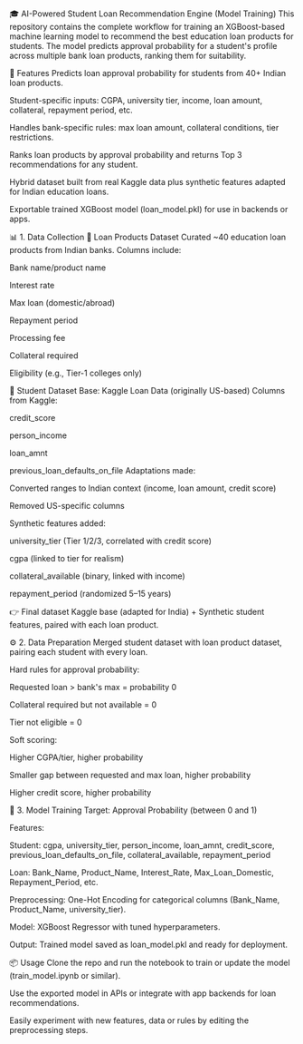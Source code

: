 🎓 AI-Powered Student Loan Recommendation Engine (Model Training)
This repository contains the complete workflow for training an XGBoost-based machine learning model to recommend the best education loan products for students. The model predicts approval probability for a student's profile across multiple bank loan products, ranking them for suitability.

🚀 Features
Predicts loan approval probability for students from 40+ Indian loan products.

Student-specific inputs: CGPA, university tier, income, loan amount, collateral, repayment period, etc.

Handles bank-specific rules: max loan amount, collateral conditions, tier restrictions.

Ranks loan products by approval probability and returns Top 3 recommendations for any student.

Hybrid dataset built from real Kaggle data plus synthetic features adapted for Indian education loans.

Exportable trained XGBoost model (loan_model.pkl) for use in backends or apps.

📊 1. Data Collection
🔹 Loan Products Dataset
Curated ~40 education loan products from Indian banks.
Columns include:

Bank name/product name

Interest rate

Max loan (domestic/abroad)

Repayment period

Processing fee

Collateral required

Eligibility (e.g., Tier-1 colleges only)

🔹 Student Dataset
Base: Kaggle Loan Data (originally US-based)
Columns from Kaggle:

credit_score

person_income

loan_amnt

previous_loan_defaults_on_file
Adaptations made:

Converted ranges to Indian context (income, loan amount, credit score)

Removed US-specific columns

Synthetic features added:

university_tier (Tier 1/2/3, correlated with credit score)

cgpa (linked to tier for realism)

collateral_available (binary, linked with income)

repayment_period (randomized 5–15 years)

👉 Final dataset
Kaggle base (adapted for India) + Synthetic student features, paired with each loan product.

⚙️ 2. Data Preparation
Merged student dataset with loan product dataset, pairing each student with every loan.

Hard rules for approval probability:

Requested loan > bank's max = probability 0

Collateral required but not available = 0

Tier not eligible = 0

Soft scoring:

Higher CGPA/tier, higher probability

Smaller gap between requested and max loan, higher probability

Higher credit score, higher probability

🤖 3. Model Training
Target: Approval Probability (between 0 and 1)

Features:

Student: cgpa, university_tier, person_income, loan_amnt, credit_score, previous_loan_defaults_on_file, collateral_available, repayment_period

Loan: Bank_Name, Product_Name, Interest_Rate, Max_Loan_Domestic, Repayment_Period, etc.

Preprocessing: One-Hot Encoding for categorical columns (Bank_Name, Product_Name, university_tier).

Model: XGBoost Regressor with tuned hyperparameters.

Output: Trained model saved as loan_model.pkl and ready for deployment.

📦 Usage
Clone the repo and run the notebook to train or update the model (train_model.ipynb or similar).

Use the exported model in APIs or integrate with app backends for loan recommendations.

Easily experiment with new features, data or rules by editing the preprocessing steps.

